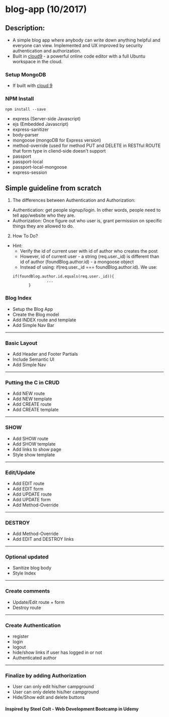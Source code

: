 # blog-app (10/2017)
 
## Description:
- A simple blog app where anybody can write down anything helpful and everyone can view. Implemented and UX improved by security authentication and authorization.
- Built in [cloud9](https://c9.io) - a powerful online code editor with a full Ubuntu workspace in the cloud.

### Setup MongoDB
* If built with [cloud 9](https://community.c9.io/t/setting-up-mongodb/1717) 

### NPM Install
```
npm install --save 
```
- express (Server-side Javascript)
- ejs (Embedded Javascript)
- express-sanitizer
- body-parser 
- mongoose (mongoDB for Express version)
- method-override (used for method PUT and DELETE in RESTful ROUTE that form type in cliend-side doesn't support
- passport
- passport-local
- passport-local-mongoose
- express-session

## Simple guideline from scratch

 1. The differences between Authentication and Authorization:
 - Authentication: get people signup/login. In other words, people need to tell app/website who they are.
 - Authorization: Once figure out who user is, grant permission on specific things they are allowed to do.
 
 2. How To Do?
 - Hint: 
   + Verify the id of current user with id of author who creates the post
   + However, id of current user - a string (req.user._id) is different than id of author (foundBlog.author.id) - a mongoose object
   + Instead of using: if(req.user._id === foundBlog.author.id). We use:
   ```
   if(foundBlog.author.id.equals(req.user._id)){
                  ...
          }
   ```

### Blog Index
* Setup the Blog App
* Create the Blog model
* Add INDEX route and template
* Add Simple Nav Bar

----------------------------------------------
### Basic Layout
* Add Header and Footer Partials
* Include Semantic UI
* Add Simple Nav

---------------------------------------------
### Putting the C in CRUD
* Add NEW route
* Add NEW template
* Add CREATE route
* Add CREATE template

----------------------------------------------
### SHOW
* Add SHOW route
* Add SHOW template
* Add links to show page
* Style show template

-----------------------------------------------
### Edit/Update
* Add EDIT route
* Add EDIT form
* Add UPDATE route
* Add UPDATE form
* Add Method-Override

------------------------------------------------
### DESTROY
* Add Method-Override
* Add EDIT and DESTROY links

-----------------------------------------
### Optional updated
* Sanitize blog body
* Style Index

------------------------------------------
### Create comments
* Update/Edit route + form
* Destroy route

---------------------------------------
### Create Authentication 
* register
* login
* logout
* hide/show links if user has logged in or not
* Authenticated author

---------------------------------------
### Finalize by adding Authorization
* User can only edit his/her campground
* User can only delete his/her campground
* Hide/Show edit and delete buttons

#### Inspired by Steel Colt - Web Development Bootcamp in Udemy
